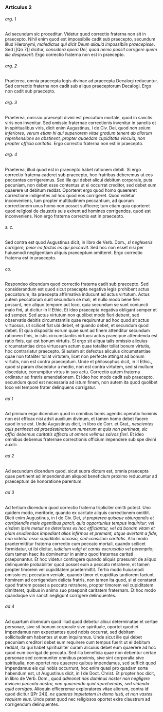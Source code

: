 ### Articulus 2

###### arg. 1
Ad secundum sic proceditur. Videtur quod correctio fraterna non sit in praecepto. Nihil enim quod est impossibile cadit sub praecepto, secundum illud Hieronymi, *maledictus qui dicit Deum aliquid impossibile praecepisse*. Sed [[Qo 7]] dicitur, *considera opera Dei, quod nemo possit corrigere quem ille despexerit*. Ergo correctio fraterna non est in praecepto.

###### arg. 2
Praeterea, omnia praecepta legis divinae ad praecepta Decalogi reducuntur. Sed correctio fraterna non cadit sub aliquo praeceptorum Decalogi. Ergo non cadit sub praecepto.

###### arg. 3
Praeterea, omissio praecepti divini est peccatum mortale, quod in sanctis viris non invenitur. Sed omissio fraternae correctionis invenitur in sanctis et in spiritualibus viris, dicit enim Augustinus, I de Civ. Dei, quod *non solum inferiores, verum etiam hi qui superiorem vitae gradum tenent ab aliorum reprehensione se abstinent, propter quaedam cupiditatis vincula, non propter officia caritatis*. Ergo correctio fraterna non est in praecepto.

###### arg. 4
Praeterea, illud quod est in praecepto habet rationem debiti. Si ergo correctio fraterna caderet sub praecepto, hoc fratribus deberemus ut eos peccantes corrigeremus. Sed ille qui debet alicui debitum corporale, puta pecuniam, non debet esse contentus ut ei occurrat creditor, sed debet eum quaerere ut debitum reddat. Oporteret ergo quod homo quaereret correctione indigentes ad hoc quod eos corrigeret. Quod videtur inconveniens, tum propter multitudinem peccantium, ad quorum correctionem unus homo non posset sufficere; tum etiam quia oporteret quod religiosi de claustris suis exirent ad homines corrigendos, quod est inconveniens. Non ergo fraterna correctio est in praecepto.

###### s. c.
Sed contra est quod Augustinus dicit, in libro de Verb. Dom., *si neglexeris corrigere, peior eo factus es qui peccavit*. Sed hoc non esset nisi per huiusmodi negligentiam aliquis praeceptum omitteret. Ergo correctio fraterna est in praecepto.

###### co.
Respondeo dicendum quod correctio fraterna cadit sub praecepto. Sed considerandum est quod sicut praecepta negativa legis prohibent actus peccatorum, ita praecepta affirmativa inducunt ad actus virtutum. Actus autem peccatorum sunt secundum se mali, et nullo modo bene fieri possunt, nec aliquo tempore aut loco, quia secundum se sunt coniuncti malo fini, ut dicitur in II Ethic. Et ideo praecepta negativa obligant semper et ad semper. Sed actus virtutum non quolibet modo fieri debent, sed observatis debitis circumstantiis quae requiruntur ad hoc quod sit actus virtuosus, ut scilicet fiat ubi debet, et quando debet, et secundum quod debet. Et quia dispositio eorum quae sunt ad finem attenditur secundum rationem finis, in istis circumstantiis virtuosi actus praecipue attendenda est ratio finis, qui est bonum virtutis. Si ergo sit aliqua talis omissio alicuius circumstantiae circa virtuosum actum quae totaliter tollat bonum virtutis, hoc contrariatur praecepto. Si autem sit defectus alicuius circumstantiae quae non totaliter tollat virtutem, licet non perfecte attingat ad bonum virtutis, non est contra praeceptum. Unde et philosophus dicit, in II Ethic., quod si parum discedatur a medio, non est contra virtutem, sed si multum discedatur, corrumpitur virtus in suo actu. Correctio autem fraterna ordinatur ad fratris emendationem. Et ideo hoc modo cadit sub praecepto, secundum quod est necessaria ad istum finem, non autem ita quod quolibet loco vel tempore frater delinquens corrigatur.

###### ad 1
Ad primum ergo dicendum quod in omnibus bonis agendis operatio hominis non est efficax nisi adsit auxilium divinum, et tamen homo debet facere quod in se est. Unde Augustinus dicit, in libro de Corr. et Grat., *nescientes quis pertineat ad praedestinatorum numerum et quis non pertineat, sic affici debemus caritatis affectu ut omnes velimus salvos fieri*. Et ideo omnibus debemus fraternae correctionis officium impendere sub spe divini auxilii.

###### ad 2
Ad secundum dicendum quod, sicut supra dictum est, omnia praecepta quae pertinent ad impendendum aliquod beneficium proximo reducuntur ad praeceptum de honoratione parentum.

###### ad 3
Ad tertium dicendum quod correctio fraterna tripliciter omitti potest. Uno quidem modo, meritorie, quando ex caritate aliquis correctionem omittit. Dicit enim Augustinus, in I de Civ. Dei, *si propterea quisque obiurgandis et corripiendis male agentibus parcit, quia opportunius tempus inquiritur; vel eisdem ipsis metuit ne deteriores ex hoc efficiantur, vel ad bonam vitam et piam erudiendos impediant alios infirmos et premant, atque avertant a fide; non videtur esse cupiditatis occasio, sed consilium caritatis*. Alio modo praetermittitur fraterna correctio cum peccato mortali, quando scilicet formidatur, ut ibi dicitur, *iudicium vulgi et carnis excruciatio vel peremptio*; dum tamen haec ita dominentur in animo quod fraternae caritati praeponantur. Et hoc videtur contingere quando aliquis praesumit de aliquo delinquente probabiliter quod posset eum a peccato retrahere, et tamen propter timorem vel cupiditatem praetermittit. Tertio modo huiusmodi omissio est peccatum veniale, quando timor et cupiditas tardiorem faciunt hominem ad corrigendum delicta fratris, non tamen ita quod, si ei constaret quod fratrem posset a peccato retrahere, propter timorem vel cupiditatem dimitteret, quibus in animo suo praeponit caritatem fraternam. Et hoc modo quandoque viri sancti negligunt corrigere delinquentes.

###### ad 4
Ad quartum dicendum quod illud quod debetur alicui determinatae et certae personae, sive sit bonum corporale sive spirituale, oportet quod ei impendamus non expectantes quod nobis occurrat, sed debitam sollicitudinem habentes ut eum inquiramus. Unde sicut ille qui debet pecuniam creditori debet eum requirere cum tempus fuerit ut ei debitum reddat, ita qui habet spiritualiter curam alicuius debet eum quaerere ad hoc quod eum corrigat de peccato. Sed illa beneficia quae non debentur certae personae sed communiter omnibus proximis, sive sint corporalia sive spiritualia, non oportet nos quaerere quibus impendamus, sed sufficit quod impendamus eis qui nobis occurrunt, hoc enim quasi pro quadam sorte habendum est, ut Augustinus dicit, in I de Doct. Christ. Et propter hoc dicit, in libro de Verb. Dom., quod *admonet nos dominus noster non negligere invicem peccata nostra, non quaerendo quid reprehendas, sed videndo quid corrigas*. Alioquin efficeremur exploratores vitae aliorum, contra id quod dicitur [[Pr 24]], *ne quaeras impietatem in domo iusti, et non vastes requiem eius*. Unde patet quod nec religiosos oportet exire claustrum ad corrigendum delinquentes.

